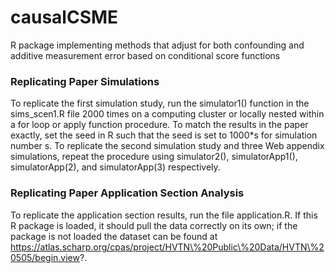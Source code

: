 # causalCSME
R package implementing methods that adjust for both confounding and additive measurement error based on conditional score functions

### Replicating Paper Simulations

To replicate the first simulation study, run the simulator1() function in the sims_scen1.R file 2000 times on a computing cluster or locally nested within a for loop or apply function procedure. To match the results in the paper exactly, set the seed in R such that the seed is set to 1000*s for simulation number s. To replicate the second simulation study and three Web appendix simulations, repeat the procedure using simulator2(), simulatorApp1(), simulatorApp(2), and simulatorApp(3) respectively.

### Replicating Paper Application Section Analysis

To replicate the application section results, run the file application.R. If this R package is loaded, it should pull the data correctly on its own; if the package is not loaded the dataset can be found at https://atlas.scharp.org/cpas/project/HVTN\%20Public\%20Data/HVTN\%20505/begin.view?.
